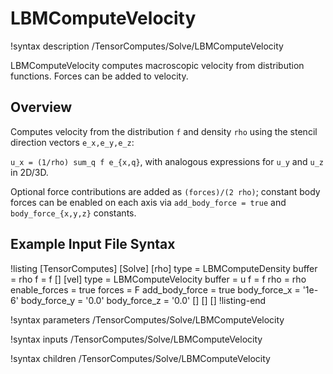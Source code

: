 # LBMComputeVelocity

!syntax description /TensorComputes/Solve/LBMComputeVelocity

LBMComputeVelocity computes macroscopic velocity from distribution functions. Forces can be added to velocity.

## Overview

Computes velocity from the distribution `f` and density `rho` using the stencil direction vectors
`e_x,e_y,e_z`:

`u_x = (1/rho) sum_q f e_{x,q}`, with analogous expressions for `u_y` and `u_z` in 2D/3D.

Optional force contributions are added as `(forces)/(2 rho)`; constant body forces can be enabled on
each axis via `add_body_force = true` and `body_force_{x,y,z}` constants.

## Example Input File Syntax

!listing
[TensorComputes]
  [Solve]
    [rho]
      type = LBMComputeDensity
      buffer = rho
      f = f
    []
    [vel]
      type = LBMComputeVelocity
      buffer = u
      f = f
      rho = rho
      enable_forces = true
      forces = F
      add_body_force = true
      body_force_x = '1e-6'
      body_force_y = '0.0'
      body_force_z = '0.0'
    []
  []
[]
!listing-end

!syntax parameters /TensorComputes/Solve/LBMComputeVelocity

!syntax inputs /TensorComputes/Solve/LBMComputeVelocity

!syntax children /TensorComputes/Solve/LBMComputeVelocity
